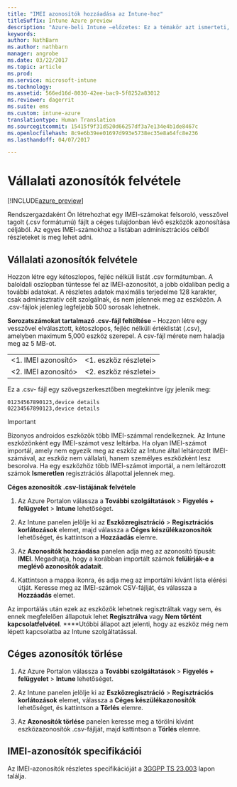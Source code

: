 ```yaml
---
title: "IMEI azonosítók hozzáadása az Intune-hoz"
titleSuffix: Intune Azure preview
description: "Azure-beli Intune –előzetes: Ez a témakör azt ismerteti, hogyan lehet céges azonosítókat (IMEI-számokat) felvenni a Microsoft Intune-ba. "
keywords: 
author: NathBarn
ms.author: nathbarn
manager: angrobe
ms.date: 03/22/2017
ms.topic: article
ms.prod: 
ms.service: microsoft-intune
ms.technology: 
ms.assetid: 566ed16d-8030-42ee-bac9-5f8252a83012
ms.reviewer: dagerrit
ms.suite: ems
ms.custom: intune-azure
translationtype: Human Translation
ms.sourcegitcommit: 15415f9f31d520d66257df3a7e134e4b1de8467c
ms.openlocfilehash: 8c9e6b39ee01697d993e5738ec35e8a64fc8e236
ms.lasthandoff: 04/07/2017

---
```


# <a name="add-corporate-identifiers"></a>Vállalati azonosítók felvétele

[!INCLUDE[azure_preview](../includes/azure_preview.md)]

Rendszergazdaként Ön létrehozhat egy IMEI-számokat felsoroló, vesszővel tagolt (.csv formátumú) fájlt a céges tulajdonban lévő eszközök azonosítása céljából. Az egyes IMEI-számokhoz a listában adminisztrációs célból részleteket is meg lehet adni.

<!-- When you upload serial numbers for company-owned iOS devices, they must be paired with a corporate enrollment profile. Devices must then be enrolled using either Apple’s device enrollment program (DEP) or Apple Configurator to have them appear as company-owned. -->

## <a name="add-corporate-identifiers"></a>Vállalati azonosítók felvétele
Hozzon létre egy kétoszlopos, fejléc nélküli listát .csv formátumban. A baloldali oszlopban tüntesse fel az IMEI-azonosítót, a jobb oldaliban pedig a további adatokat. A részletes adatok maximális terjedelme 128 karakter, csak adminisztratív célt szolgálnak, és nem jelennek meg az eszközön. A .csv-fájlok jelenleg legfeljebb 500 sorosak lehetnek.

**Sorozatszámokat tartalmazó .csv-fájl feltöltése** – Hozzon létre egy vesszővel elválasztott, kétoszlopos, fejléc nélküli értéklistát (.csv), amelyben maximum 5,000 eszköz szerepel. A csv-fájl mérete nem haladja meg az 5 MB-ot. 

|||
|-|-|
|&lt;1. IMEI azonosító&gt;|&lt;1. eszköz részletei&gt;|
|&lt;2. IMEI azonosító&gt;|&lt;2. eszköz részletei&gt;|

Ez a .csv- fájl egy szövegszerkesztőben megtekintve így jelenik meg:

```
01234567890123,device details
02234567890123,device details
```


> [!IMPORTANT]
> Bizonyos androidos eszközök több IMEI-számmal rendelkeznek. Az Intune eszközönként egy IMEI-számot vesz leltárba. Ha olyan IMEI-számot importál, amely nem egyezik meg az eszköz az Intune által leltározott IMEI-számával, az eszköz nem vállalati, hanem személyes eszközként lesz besorolva. Ha egy eszközhöz több IMEI-számot importál, a nem leltározott számok **Ismeretlen** regisztrációs állapottal jelennek meg.

**Céges azonosítók .csv-listájának felvétele**

1. Az Azure Portalon válassza a **További szolgáltatások** > **Figyelés + felügyelet** > **Intune** lehetőséget.

2. Az Intune panelen jelölje ki az **Eszközregisztráció** > **Regisztrációs korlátozások** elemet, majd válassza a **Céges készülékazonosítók** lehetőséget, és kattintson a **Hozzáadás** elemre.

3. Az **Azonosítók hozzáadása** panelen adja meg az azonosító típusát: **IMEI**. Megadhatja, hogy a korábban importált számok **felülírják-e a meglévő azonosítók adatait**.  

4. Kattintson a mappa ikonra, és adja meg az importálni kívánt lista elérési útját. Keresse meg az IMEI-számok CSV-fájlját, és válassza a **Hozzáadás** elemet.

Az importálás után ezek az eszközök lehetnek regisztráltak vagy sem, és ennek megfelelően állapotuk lehet **Regisztrálva** vagy **Nem történt kapcsolatfelvétel**. ****Utóbbi állapot azt jelenti, hogy az eszköz még nem lépett kapcsolatba az Intune szolgáltatással.

## <a name="delete--corporate-identifiers"></a>Céges azonosítók törlése

1. Az Azure Portalon válassza a **További szolgáltatások** > **Figyelés + felügyelet** > **Intune** lehetőséget.

2. Az Intune panelen jelölje ki az **Eszközregisztráció** > **Regisztrációs korlátozások** elemet, válassza a **Céges készülékazonosítók** lehetőséget, és kattintson a **Törlés** elemre.

3. Az **Azonosítók törlése** panelen keresse meg a törölni kívánt eszközazonosítók .csv-fájlját, majd kattintson a **Törlés** elemre.

## <a name="imei-specifications"></a>IMEI-azonosítók specifikációi
Az IMEI-azonosítók részletes specifikációját a [3GGPP TS 23.003](https://portal.3gpp.org/desktopmodules/Specifications/SpecificationDetails.aspx?specificationId=729) lapon találja.

